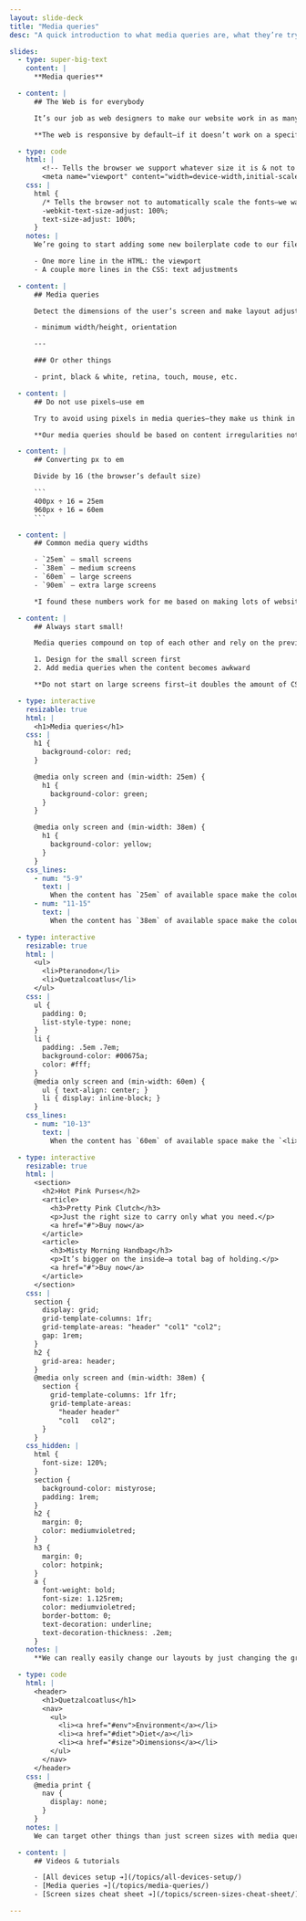 ```yaml
---
layout: slide-deck
title: "Media queries"
desc: "A quick introduction to what media queries are, what they’re trying to achieve, and how they’re used."

slides:
  - type: super-big-text
    content: |
      **Media queries**

  - content: |
      ## The Web is for everybody

      It’s our job as web designers to make our website work in as many situations as possible

      **The web is responsive by default—if it doesn’t work on a specific device it’s your fault!**

  - type: code
    html: |
        <!-- Tells the browser we support whatever size it is & not to zoom in -->
        <meta name="viewport" content="width=device-width,initial-scale=1">
    css: |
      html {
        /* Tells the browser not to automatically scale the fonts—we want complete control */
        -webkit-text-size-adjust: 100%;
        text-size-adjust: 100%;
      }
    notes: |
      We’re going to start adding some new boilerplate code to our files.

      - One more line in the HTML: the viewport
      - A couple more lines in the CSS: text adjustments

  - content: |
      ## Media queries

      Detect the dimensions of the user’s screen and make layout adjustments

      - minimum width/height, orientation

      ---

      ### Or other things

      - print, black & white, retina, touch, mouse, etc.

  - content: |
      ## Do not use pixels—use em

      Try to avoid using pixels in media queries—they make us think in terms of devices instead of content

      **Our media queries should be based on content irregularities not on device sizes**

  - content: |
      ## Converting px to em

      Divide by 16 (the browser’s default size)

      ```
      400px ÷ 16 = 25em
      960px ÷ 16 = 60em
      ```

  - content: |
      ## Common media query widths

      - `25em` — small screens
      - `38em` — medium screens
      - `60em` — large screens
      - `90em` — extra large screens

      *I found these numbers work for me based on making lots of websites and seeing what numbers appear most often*

  - content: |
      ## Always start small!

      Media queries compound on top of each other and rely on the previous CSS

      1. Design for the small screen first
      2. Add media queries when the content becomes awkward

      **Do not start on large screens first—it doubles the amount of CSS you need to write!**

  - type: interactive
    resizable: true
    html: |
      <h1>Media queries</h1>
    css: |
      h1 {
        background-color: red;
      }

      @media only screen and (min-width: 25em) {
        h1 {
          background-color: green;
        }
      }

      @media only screen and (min-width: 38em) {
        h1 {
          background-color: yellow;
        }
      }
    css_lines:
      - num: "5-9"
        text: |
          When the content has `25em` of available space make the colour of the `<h1>` green.
      - num: "11-15"
        text: |
          When the content has `38em` of available space make the colour of the `<h1>` yellow.

  - type: interactive
    resizable: true
    html: |
      <ul>
        <li>Pteranodon</li>
        <li>Quetzalcoatlus</li>
      </ul>
    css: |
      ul {
        padding: 0;
        list-style-type: none;
      }
      li {
        padding: .5em .7em;
        background-color: #00675a;
        color: #fff;
      }
      @media only screen and (min-width: 60em) {
        ul { text-align: center; }
        li { display: inline-block; }
      }
    css_lines:
      - num: "10-13"
        text: |
          When the content has `60em` of available space make the `<li>` tags `inline-block` so they are side-by-side on the same line.

  - type: interactive
    resizable: true
    html: |
      <section>
        <h2>Hot Pink Purses</h2>
        <article>
          <h3>Pretty Pink Clutch</h3>
          <p>Just the right size to carry only what you need.</p>
          <a href="#">Buy now</a>
        </article>
        <article>
          <h3>Misty Morning Handbag</h3>
          <p>It’s bigger on the inside—a total bag of holding.</p>
          <a href="#">Buy now</a>
        </article>
      </section>
    css: |
      section {
        display: grid;
        grid-template-columns: 1fr;
        grid-template-areas: "header" "col1" "col2";
        gap: 1rem;
      }
      h2 {
        grid-area: header;
      }
      @media only screen and (min-width: 38em) {
        section {
          grid-template-columns: 1fr 1fr;
          grid-template-areas:
            "header header"
            "col1   col2";
        }
      }
    css_hidden: |
      html {
        font-size: 120%;
      }
      section {
        background-color: mistyrose;
        padding: 1rem;
      }
      h2 {
        margin: 0;
        color: mediumvioletred;
      }
      h3 {
        margin: 0;
        color: hotpink;
      }
      a {
        font-weight: bold;
        font-size: 1.125rem;
        color: mediumvioletred;
        border-bottom: 0;
        text-decoration: underline;
        text-decoration-thickness: .2em;
      }
    notes: |
      **We can really easily change our layouts by just changing the grid itself—all the elements all into place.**

  - type: code
    html: |
      <header>
        <h1>Quetzalcoatlus</h1>
        <nav>
          <ul>
            <li><a href="#env">Environment</a></li>
            <li><a href="#diet">Diet</a></li>
            <li><a href="#size">Dimensions</a></li>
          </ul>
        </nav>
      </header>
    css: |
      @media print {
        nav {
          display: none;
        }
      }
    notes: |
      We can target other things than just screen sizes with media queries. Here’s an example: `@media print` will allow us to change how our website looks when it’s printed to paper.

  - content: |
      ## Videos & tutorials

      - [All devices setup ➔](/topics/all-devices-setup/)
      - [Media queries ➔](/topics/media-queries/)
      - [Screen sizes cheat sheet ➔](/topics/screen-sizes-cheat-sheet/)

---
```

